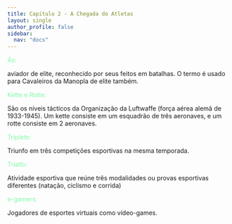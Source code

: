 ```yaml
---
title: Capítulo 2 - A Chegada do Atletas
layout: single
author_profile: false
sidebar:
  nav: "docs"
---
```

<p style="color:#82faaa">Ás:</p> aviador de elite, reconhecido por seus feitos em batalhas. O termo é usado para Cavaleiros da Manopla de elite também.

<p style="color:#82faaa">Kette e Rotte:</p> São os níveis tácticos da Organização da Luftwaffe (força aérea alemã de 1933-1945). Um kette consiste em um esquadrão de três aeronaves, e um rotte consiste em 2 aeronaves.

<p style="color:#82faaa">Triplete:</p> Triunfo em três competições esportivas na mesma temporada.

<p style="color:#82faaa">Triatlo:</p> Atividade esportiva que reúne três modalidades ou provas esportivas diferentes (natação, ciclismo e corrida)

<p style="color:#82faaa">e-gamers:</p> Jogadores de esportes virtuais como vídeo-games.
